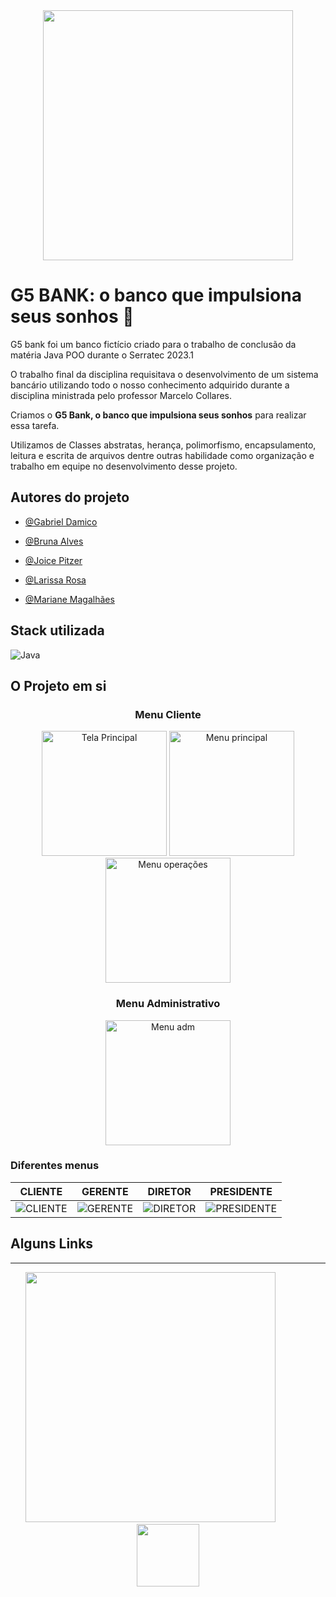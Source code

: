 
<div align = "center">
<img width="400" src="https://user-images.githubusercontent.com/62900084/233850385-3b7cf750-967a-44f9-aae1-2bb1c2ff5d09.jpg">
</div>

# G5 BANK: o banco que impulsiona seus sonhos 🚀

G5 bank foi um banco fictício criado para o trabalho de conclusão da matéria Java POO durante o Serratec 2023.1

O trabalho final da disciplina requisitava o desenvolvimento de um sistema bancário utilizando todo o nosso conhecimento adquirido durante a disciplina ministrada pelo professor Marcelo Collares.

Criamos o **G5 Bank, o banco que impulsiona seus sonhos** para realizar essa tarefa.

Utilizamos de Classes abstratas, herança, polimorfismo, encapsulamento, leitura e escrita de arquivos dentre outras habilidade como organização e trabalho em equipe no desenvolvimento desse projeto.

## Autores do projeto

- [@Gabriel Damico](https://www.github.com/Arawns1)

- [@Bruna Alves](https://github.com/brunaalves21)

- [@Joice Pitzer](https://github.com/JoiceLisboa)

- [@Larissa Rosa](https://github.com/larissrosa)

- [@Mariane Magalhães](https://github.com/MarianeSMagalhaes)

## Stack utilizada
![Java](https://img.shields.io/badge/Java-1E90FF?style=for-the-badge&logo=openjdk&logoColor=white)

## O Projeto em si

<div align="center">
<h3> Menu Cliente </h3>

<img width="200px" src ="https://user-images.githubusercontent.com/62900084/233853444-b735dbb9-157d-4973-80bf-59b76d681e51.png" alt="Tela Principal"/>
<img width="200px" src="https://user-images.githubusercontent.com/62900084/233853490-4a241a6a-e4f2-4d97-b106-0f83f9d5e78d.png" alt="Menu principal"/>
<img width="200px" src = "https://user-images.githubusercontent.com/62900084/233853553-841f8bb6-5772-4b8c-a144-677e93817dbd.png" alt="Menu operações"/>


<h3> Menu Administrativo </h3>
<img width="200px" src="https://user-images.githubusercontent.com/62900084/233853625-96e899ac-b14a-4de0-b0c4-5a7c4ae53e75.png" alt="Menu adm"/>
</div>

### Diferentes menus


|             CLIENTE                  |                GERENTE                |             DIRETOR                  |                PRESIDENTE             |
:-------------------------------------:|:-------------------------------------:|:------------------------------------:|:-------------------------------------:|
|![](https://user-images.githubusercontent.com/62900084/233853760-59d0a68b-68ac-4b99-b0c9-579a73a8dfdd.png "CLIENTE")|![](https://user-images.githubusercontent.com/62900084/233853823-d844db98-ce3a-4f77-ae4c-89a675c14900.png "GERENTE")|![](https://user-images.githubusercontent.com/62900084/233853840-f9949555-2107-45ec-8e40-f91ebcb53fb3.png  "DIRETOR")|![](https://user-images.githubusercontent.com/62900084/233853853-01b460f7-8bb1-46b5-af54-9bbc414f40b1.png "PRESIDENTE") |


## Alguns Links


<hr/>
<div align="center">

<img width ="400" src ="https://cdn.discordapp.com/attachments/1090076539602866176/1090353059290419340/326727009_876691460048247_1561125399909609359_n-removebg-preview-removebg-preview.png"/>
&nbsp &nbsp&nbsp&nbsp&nbsp&nbsp&nbsp&nbsp&nbsp&nbsp&nbsp&nbsp
<img width="100" src="https://user-images.githubusercontent.com/62900084/233850829-fc24336b-23f1-41ac-83ef-e32f9b3276ad.jpg"/>

</div>
